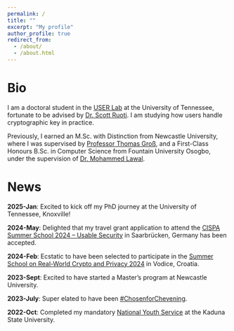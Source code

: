 ```yaml
---
permalink: /
title: ""
excerpt: "My profile"
author_profile: true
redirect_from: 
  - /about/
  - /about.html
---
```

Bio
======
I am a doctoral student in the [USER Lab](https://userlab.utk.edu/) at the University of Tennessee, fortunate to be advised by [Dr. Scott Ruoti](https://userlab.utk.edu/scott-ruoti). I am studying how users handle cryptographic key in practice. 

Previously, I earned an M.Sc. with Distinction from Newcastle University, where I was supervised by [Professor Thomas Groß](https://www.ncl.ac.uk/computing/staff/profile/thomasgross.html), and a First-Class Honours B.Sc. in Computer Science from Fountain University Osogbo, under the supervision of [Dr. Mohammed Lawal](https://fuo.edu.ng/personnel/lawal-mohammed/).

News
======
**2025-Jan**:        Excited to kick off my PhD journey at the University of Tennessee, Knoxville!

**2024-May**:        Delighted that my travel grant application to attend the [CISPA Summer School 2024 – Usable Security](https://cispa.de/summer-school-usable) in Saarbrücken, Germany has been accepted.

**2024-Feb**:        Ecstatic to have been selected to participate in the [Summer School on Real-World Crypto and Privacy 2024](https://summerschool-croatia.cs.ru.nl/2024/) in Vodice, Croatia.

**2023-Sept**:       Excited to have started a Master’s program at Newcastle University.

**2023-July**:       Super elated to have been [#ChosenforChevening](https://www.chevening.org/scholarships/).

**2022-Oct**:        Completed my mandatory [National Youth Service](https://www.nysc.gov.ng/aboutscheme.html) at the Kaduna State University.
